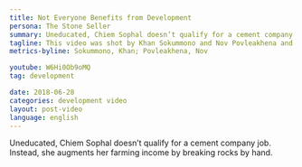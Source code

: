 ```yaml
---
title: Not Everyone Benefits from Development 
persona: The Stone Seller
summary: Uneducated, Chiem Sophal doesn’t qualify for a cement company job. Instead, she augments her farming income by breaking rocks by hand.
tagline: This video was shot by Khan Sokummono and Nov Povleakhena and produced by Say Mony.
metrics-byline: Sokummono, Khan; Povleakhena, Nov

youtube: W6Hi0Ob9oMQ
tag: development

date: 2018-06-28
categories: development video
layout: post-video
language: english
---
```


Uneducated, Chiem Sophal doesn’t qualify for a cement company job. Instead, she augments her farming income by breaking rocks by hand.
